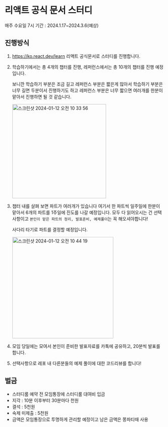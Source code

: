 # 리액트 공식 문서 스터디

매주 수요일 7시
기간 : 2024.1.17~2024.3.6(예상)

## 진행방식

1. https://ko.react.dev/learn 리액트 공식문서로 스터디를 진행합니다.
2. 학습하기에서는 총 4개의 챕터를 진행, 레퍼런스에서는 총 10개의 챕터를 진행 예정입니다.

   보니깐 학습하기 부분은 조금 길고 레퍼런스 부분은 짧은게 많아서 학습하기 부분은 너무 길면 두분이서 진행하기도 하고 레퍼런스 부분은 너무 짧으면 여러개를 한분이 맡아서 진행하면 될 것 같습니다.

   <img width="297" alt="스크린샷 2024-01-12 오전 10 33 56" src="https://github.com/Study-React-official-document/Study_React_official_docs/assets/125977702/3eff573c-3f35-4040-8862-d04749d7a68e">


3. 챕터 내를 살펴 보면 파트가 여러개가 있습니다 여기서 한 파트씩 일주일에 한분이 맡아서 6개의 파트를 1주일에 진도를 나갈 예정입니다. 모두 다 읽어오시는 건 선택사항이고 `본인이 맡은 파트의 정리, 발표준비, 예제풀이`는 꼭 해오셔야합니다!

   사다리 타기로 파트를 결정할 예정입니다.
   
   <img width="320" alt="스크린샷 2024-01-12 오전 10 44 19" src="https://github.com/Study-React-official-document/Study_React_official_docs/assets/125977702/ee522f12-4ffc-46d6-8b05-9b2d002200d9">

   

5. 모임 당일에는 모여서 본인이 준비한 발표자료를 카톡에 공유하고, 20분씩 발표를 합니다.
6. 선택사항으로 레포 내 다른분들의 예제 풀이에 대한 코드리뷰를 합니다!

## 벌금

- 스터디룸 예약 전 모임통장에 스터디룸 대여비 입금
- 지각 : 10분 이후부터 30분마다 천원
- 결석 : 5천원
- 숙제 미제출 : 5천원
- 금액은 모임통장으로 투명하게 관리할 예정이고 남은 금액은 쫑파티때 사용

